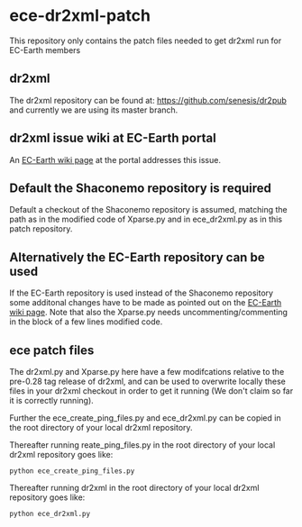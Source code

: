 # ece-dr2xml-patch
This repository only contains the patch files needed to get dr2xml run for EC-Earth members

## dr2xml
The dr2xml repository can be found at: https://github.com/senesis/dr2pub and currently we are using its master branch.

## dr2xml issue wiki at EC-Earth portal
An [EC-Earth wiki page](https://dev.ec-earth.org/projects/cmip6/wiki/Dr2xml_issues) at the portal addresses this issue.

## Default the Shaconemo repository is required
Default a checkout of the Shaconemo repository is assumed, matching the path as in the modified code of Xparse.py and in ece_dr2xml.py as in this patch repository.

## Alternatively the EC-Earth repository can be used
If the EC-Earth repository is used instead of the Shaconemo repository some additonal changes have to be made as pointed out on the [EC-Earth wiki page](https://dev.ec-earth.org/projects/cmip6/wiki/Dr2xml_issues). Note that also the Xparse.py needs uncommenting/commenting in the block of a few lines modified code.

## ece patch files
The dr2xml.py and Xparse.py here have a few modifcations relative to the pre-0.28 tag release of dr2xml, and can be used to overwrite locally these files in your dr2xml checkout in order to get it running (We don't claim so far it is correctly running).

Further the ece_create_ping_files.py and ece_dr2xml.py can be copied in the root directory of your local dr2xml repository.

Thereafter running reate_ping_files.py in the root directory of your local dr2xml repository goes like:

 ```shell
python ece_create_ping_files.py
 ```
Thereafter running dr2xml in the root directory of your local dr2xml repository goes like:

 ```shell
python ece_dr2xml.py
 ```
